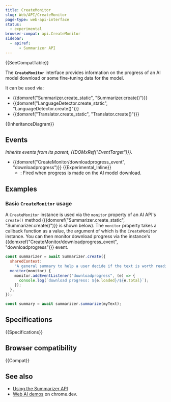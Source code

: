 ```yaml
---
title: CreateMonitor
slug: Web/API/CreateMonitor
page-type: web-api-interface
status:
  - experimental
browser-compat: api.CreateMonitor
sidebar:
  - apiref:
      - Summarizer API
---
```


{{SeeCompatTable}}

The **`CreateMonitor`** interface provides information on the progress of an AI model download or some fine-tuning data for the model.

It can be used via:

- {{domxref("Summarizer.create_static", "Summarizer.create()")}}
- {{domxref("LanguageDetector.create_static", "LanguageDetector.create()")}}
- {{domxref("Translator.create_static", "Translator.create()")}}

{{InheritanceDiagram}}

## Events

_Inherits events from its parent, {{DOMxRef("EventTarget")}}._

- {{domxref("CreateMonitor/downloadprogress_event", "downloadprogress")}} {{Experimental_Inline}}
  - : Fired when progress is made on the AI model download.

## Examples

### Basic `CreateMonitor` usage

A `CreateMonitor` instance is used via the `monitor` property of an AI API's `create()` method ({{domxref("Summarizer.create_static", "Summarizer.create()")}} is shown below). The `monitor` property takes a callback function as a value, the argument of which is the `CreateMonitor` instance. You can then monitor download progress via the instance's {{domxref("CreateMonitor/downloadprogress_event", "downloadprogress")}} event.

```js
const summarizer = await Summarizer.create({
  sharedContext:
    "A general summary to help a user decide if the text is worth reading",
  monitor(monitor) {
    monitor.addEventListener("downloadprogress", (e) => {
      console.log(`download progress: ${e.loaded}/${e.total}`);
    });
  },
});

const summary = await summarizer.summarize(myText);
```

## Specifications

{{Specifications}}

## Browser compatibility

{{Compat}}

## See also

- [Using the Summarizer API](/en-US/docs/Web/API/Summarizer_API/Using)
- [Web AI demos](https://chrome.dev/web-ai-demos/) on chrome.dev.
